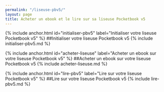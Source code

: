 ```yaml
---
permalink: "/liseuse-pbv5/"
layout: page
title: Acheter un ebook et le lire sur sa liseuse Pocketbook v5
---
```


{% include anchor.html id="initialiser-pbv5" label="Initialiser votre liseuse Pocketbook v5" %}
##Initialiser votre liseuse Pocketbook v5
{% include initialiser-pbv5.md %}

{% include anchor.html id="acheter-liseuse" label="Acheter un ebook sur votre liseuse Pocketbook v5" %}
##Acheter un ebook sur votre liseuse Pocketbook v5
{% include acheter-liseuse.md %}

{% include anchor.html id="lire-pbv5" label="Lire sur votre liseuse Pocketbook v5" %}
##Lire sur votre liseuse Pocketbook v5
{% include lire-pbv5.md %}
